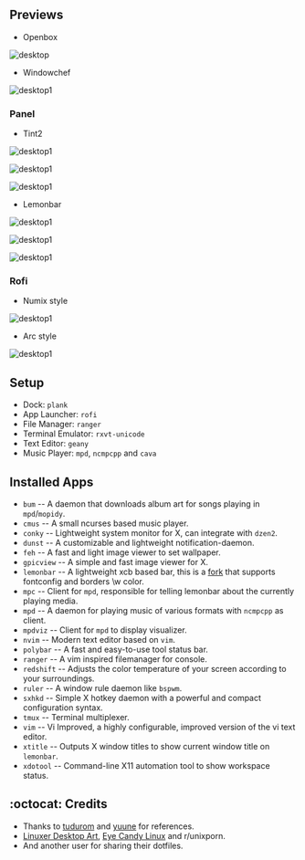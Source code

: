 ## Previews

- Openbox

![desktop](img/openbox-numix.png)

- Windowchef

![desktop1](img/pebble.png)

### Panel

- Tint2 

![desktop1](img/panel/1-numix.png)

![desktop1](img/panel/2-numix.png)

![desktop1](img/panel/3-numix.png)

- Lemonbar

![desktop1](img/panel/bluepane.png)

![desktop1](img/panel/pane.png)

![desktop1](img/panel/pebble.png)

### Rofi

- Numix style

![desktop1](img/rofi-numix.png)

- Arc style

![desktop1](img/rofi-arc.png)

## Setup
- Dock: `plank`
- App Launcher: `rofi`
- File Manager: `ranger`
- Terminal Emulator: `rxvt-unicode`
- Text Editor: `geany`
- Music Player: `mpd`, `ncmpcpp` and `cava`

## Installed Apps

* `bum` -- A daemon that downloads album art for songs playing in `mpd`/`mopidy`.
* `cmus` -- A small ncurses based music player.
* `conky` -- Lightweight system monitor for X, can integrate with `dzen2`.
* `dunst` -- A customizable and lightweight notification-daemon.
* `feh` -- A fast and light image viewer to set wallpaper.
* `gpicview` -- A simple and fast image viewer for X.
* `lemonbar` -- A lightweight xcb based bar, this is a [fork](https://github.com/dark-yux/bar) that supports fontconfig and borders \w color.
* `mpc` -- Client for `mpd`, responsible for telling lemonbar about the currently playing media.
* `mpd` -- A daemon for playing music of various formats with `ncmpcpp` as client.
* `mpdviz` -- Client for `mpd` to display visualizer.
* `nvim` -- Modern text editor based on `vim`.
* `polybar` -- A fast and easy-to-use tool status bar.
* `ranger` -- A vim inspired filemanager for console.
* `redshift` -- Adjusts the color temperature of your screen according to your surroundings.
* `ruler` -- A window rule daemon like `bspwm`.
* `sxhkd` -- Simple X hotkey daemon with a powerful and compact configuration syntax.
* `tmux` -- Terminal multiplexer.
* `vim` -- Vi Improved, a highly configurable, improved version of the vi text editor.
* `xtitle` -- Outputs X window titles to show current window title on `lemonbar`.
* `xdotool` -- Command-line X11 automation tool to show workspace status.

## :octocat: Credits

* Thanks to [tudurom](https://github.com/tudurom/) and [yuune](https://github.com/yuune) for references.
* [Linuxer Desktop Art](https://web.facebook.com/groups/linuxart/), [Eye Candy Linux](https://plus.google.com/communities/104794997718869399105) and r/unixporn.
* And another user for sharing their dotfiles.
